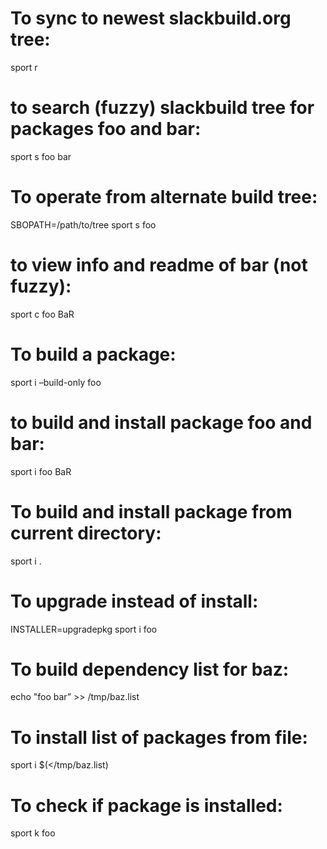 To sync to newest slackbuild.org tree:
======================================

sport r

to search (fuzzy) slackbuild tree for packages foo and bar:
===========================================================

sport s foo bar

To operate from alternate build tree:
=====================================

SBOPATH=/path/to/tree sport s foo

to view info and readme of bar (not fuzzy):
===========================================

sport c foo BaR

To build a package:
===================

sport i –build-only foo

to build and install package foo and bar:
=========================================

sport i foo BaR

To build and install package from current directory:
====================================================

sport i .

To upgrade instead of install:
==============================

INSTALLER=upgradepkg sport i foo

To build dependency list for baz:
=================================

echo "foo bar” &gt;&gt; /tmp/baz.list

To install list of packages from file:
======================================

sport i $(&lt;/tmp/baz.list)

To check if package is installed:
=================================

sport k foo
